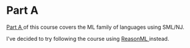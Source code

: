 # Part A

[ Part A ](https://www.coursera.org/learn/programming-languages) of this course covers the ML family of languages using SML/NJ.

I've decided to try following the course using [ ReasonML ](https://reasonml.github.io/) instead.
